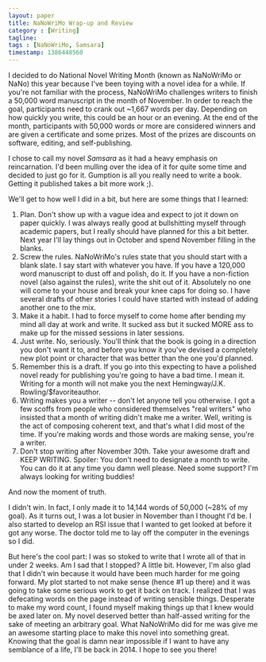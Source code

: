 ```yaml
---
layout: paper
title: NaNoWriMo Wrap-up and Review
category : [Writing]
tagline: 
tags : [NaNoWriMo, Samsara]
timestamp: 1386448560
---
```

I decided to do National Novel Writing Month (known as NaNoWriMo or NaNo) this year because I've been toying with a novel idea for a while. If you're not familiar with the process, NaNoWriMo challenges writers to finish a 50,000 word manuscript in the month of November. In order to reach the goal, participants need to crank out ~1,667 words per day. Depending on how quickly you write, this could be an hour or an evening. At the end of the month, participants with 50,000 words or more are considered winners and are given a certificate and some prizes. Most of the prizes are discounts on software, editing, and self-publishing.

I chose to call my novel *Samsara* as it had a heavy emphasis on reincarnation. I'd been mulling over the idea of it for quite some time and decided to just go for it. Gumption is all you really need to write a book. Getting it published takes a bit more work ;).

We'll get to how well I did in a bit, but here are some things that I learned:

1. Plan. Don't show up with a vague idea and expect to jot it down on paper quickly. I was always really good at bullshitting myself through academic papers, but I really should have planned for this a bit better. Next year I'll lay things out in October and spend November filling in the blanks.
2. Screw the rules. NaNoWriMo's rules state that you should start with a blank slate. I say start with whatever you have. If you have a 120,000 word manuscript to dust off and polish, do it. If you have a non-fiction novel (also against the rules), write the shit out of it. Absolutely no one will come to your house and break your knee caps for doing so. I have several drafts of other stories I could have started with instead of adding another one to the mix.
3. Make it a habit. I had to force myself to come home after bending my mind all day at work and write. It sucked ass but it sucked MORE ass to make up for the missed sessions in later sessions.
4. Just write. No, seriously. You'll think that the book is going in a direction you don't want it to, and before you know it you've devised a completely new plot point or character that was better than the one you'd planned.
5. Remember this is a draft. If you go into this expecting to have a polished novel ready for publishing you're going to have a bad time. I mean it. Writing for a month will not make you the next Hemingway/J.K. Rowling/$favoriteauthor.
6. Writing makes you a writer -- don't let anyone tell you otherwise. I got a few scoffs from people who considered themselves "real writers" who insisted that a month of writing didn't make me a writer. Well, writing is the act of composing coherent text, and that's what I did most of the time. If you're making words and those words are making sense, you're a writer.
7. Don't stop writing after November 30th. Take your awesome draft and KEEP WRITING. Spoiler: You don't need to designate a month to write. You can do it at any time you damn well please. Need some support? I'm always looking for writing buddies!

And now the moment of truth.

I didn't win. In fact, I only made it to 14,144 words of 50,000 (~28% of my goal). As it turns out, I was a lot busier in November than I thought I'd be. I also started to develop an RSI issue that I wanted to get looked at before it got any worse. The doctor told me to lay off the computer in the evenings so I did.

But here's the cool part: I was so stoked to write that I wrote all of that in under 2 weeks. Am I sad that I stopped? A little bit. However, I'm also glad that I didn't win because it would have been much harder for me going forward. My plot started to not make sense (hence #1 up there) and it was going to take some serious work to get it back on track. I realized that I was defecating words on the page instead of writing sensible things. Desperate to make my word count, I found myself making things up that I knew would be axed later on. My novel deserved better than half-assed writing for the sake of meeting an arbitrary goal. What NaNoWriMo did for me was give me an awesome starting place to make this novel into something great. Knowing that the goal is damn near impossible if I want to have any semblance of a life, I'll be back in 2014. I hope to see you there!
